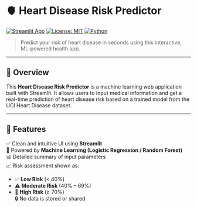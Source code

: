 # 🫀 Heart Disease Risk Predictor

[![Streamlit App](https://img.shields.io/badge/Built%20With-Streamlit-blue)](https://streamlit.io)
[![License: MIT](https://img.shields.io/badge/License-MIT-yellow.svg)](https://opensource.org/licenses/MIT)
[![Python](https://img.shields.io/badge/Python-3.9+-blue.svg)](https://www.python.org/)

> Predict your risk of heart disease in seconds using this interactive, ML-powered health app.

---

## 📌 Overview

This **Heart Disease Risk Predictor** is a machine learning web application built with Streamlit. It allows users to input medical information and get a real-time prediction of heart disease risk based on a trained model from the UCI Heart Disease dataset.

---

## 🎯 Features

✅ Clean and intuitive UI using **Streamlit**  
🧠 Powered by **Machine Learning (Logistic Regression / Random Forest)**  
📊 Detailed summary of input parameters  
📈 Risk assessment shown as:  
- ✅ **Low Risk** (< 40%)  
- ⚠️ **Moderate Risk** (40% – 69%)  
- 🚨 **High Risk** (≥ 70%)  
🔒 No data is stored or shared




